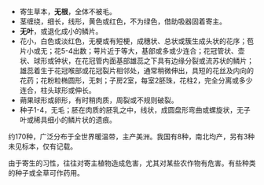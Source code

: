 * 寄生草本，**无根**，全体不被毛。
* 茎缠绕，细长，线形，黄色或红色，不为绿色，借助吸器固着寄主。
* **无叶**，或退化成小的鳞片。
* 花小，白色或淡红色，无梗或有短梗，成穗状、总状或簇生成头状的花序；苞片小或无；花5-4出数；萼片近于等大，基部或多或少连合；花冠管状、壶状、球形或钟状，在花冠管内面基部雄蕊之下具有边缘分裂或流苏状的鳞片；雄蕊着生于花冠喉部或花冠裂片相邻处，通常稍微伸出，具短的花丝及内向的花药；花粉粒椭圆形，无刺；子房2室，每室2胚珠，花柱2，完全分离或多少连合，柱头球形或伸长。
* 蒴果球形或卵形，有时稍肉质，周裂或不规则破裂。
* 种子1-4，无毛；胚在肉质的胚乳之中，线状，成圆盘形弯曲或螺旋状，无子叶或稀具细小的鳞片状的遗痕。

约170种，广泛分布于全世界暖温带，主产美洲。我国有8种，南北均产，另有3种未见标本，仅有记载。

由于寄生的习性，往往对寄主植物造成危害，尤其对某些农作物有危害。有些种类的种子或全草可作药用。